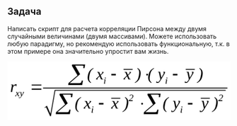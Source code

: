 ## Задача

Написать скрипт для расчета корреляции Пирсона между двумя случайными величинами (двумя массивами).
Можете использовать любую парадигму, но рекомендую использовать функциональную,
т.к. в этом примере она значительно упростит вам жизнь.

![Формула](pearson.gif)
